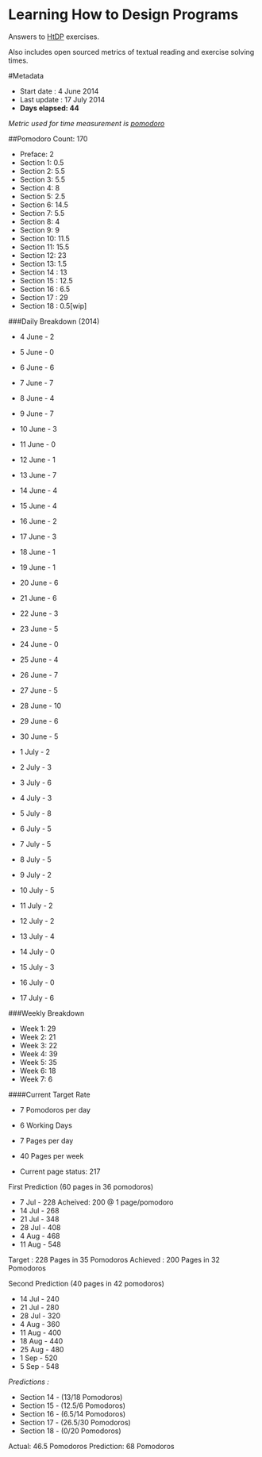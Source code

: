 Learning How to Design Programs
===============================

Answers to [HtDP](http://htdp.org/2003-09-26/Book/curriculum-Z-H-1.html)
exercises.

Also includes open sourced metrics of textual reading and exercise solving times.

#Metadata
- Start date : 4 June 2014
- Last update : 17 July 2014
- **Days elapsed: 44**

_Metric used for time measurement is [pomodoro](http://pomodorotechnique.com)_

##Pomodoro Count: 170

- Preface: 2
- Section 1: 0.5
- Section 2: 5.5
- Section 3: 5.5
- Section 4: 8
- Section 5: 2.5
- Section 6: 14.5
- Section 7: 5.5
- Section 8: 4
- Section 9: 9
- Section 10: 11.5
- Section 11: 15.5
- Section 12: 23
- Section 13: 1.5
- Section 14 : 13
- Section 15 : 12.5
- Section 16 : 6.5
- Section 17 : 29
- Section 18 : 0.5[wip]

###Daily Breakdown (2014)
- 4 June - 2
- 5 June - 0
- 6 June - 6
- 7 June - 7
- 8 June - 4
- 9 June - 7
- 10 June - 3

- 11 June - 0
- 12 June - 1
- 13 June - 7
- 14 June - 4
- 15 June - 4
- 16 June - 2
- 17 June - 3

- 18 June - 1
- 19 June - 1
- 20 June - 6
- 21 June - 6
- 22 June - 3
- 23 June - 5
- 24 June - 0

- 25 June - 4
- 26 June - 7
- 27 June - 5
- 28 June - 10
- 29 June - 6
- 30 June - 5
- 1 July - 2

- 2 July - 3
- 3 July - 6
- 4 July - 3
- 5 July - 8
- 6 July - 5
- 7 July - 5
- 8 July - 5

- 9 July - 2
- 10 July - 5
- 11 July - 2
- 12 July - 2
- 13 July - 4
- 14 July - 0
- 15 July - 3

- 16 July - 0
- 17 July - 6

###Weekly Breakdown

- Week 1: 29
- Week 2: 21
- Week 3: 22
- Week 4: 39
- Week 5: 35
- Week 6: 18
- Week 7: 6

####Current Target Rate

- 7 Pomodoros per day
- 6 Working Days
- 7 Pages per day
- 40 Pages per week

- Current page status: 217

First Prediction (60 pages in 36 pomodoros)
- 7 Jul - 228 Acheived: 200 @ 1 page/pomodoro
- 14 Jul - 268
- 21 Jul - 348
- 28 Jul - 408
- 4 Aug - 468
- 11 Aug - 548

Target : 228 Pages in 35 Pomodoros
Achieved : 200 Pages in 32 Pomodoros

Second Prediction (40 pages in 42 pomodoros)
- 14 Jul - 240
- 21 Jul - 280
- 28 Jul - 320
- 4 Aug - 360
- 11 Aug - 400
- 18 Aug - 440
- 25 Aug - 480
- 1 Sep - 520
- 5 Sep - 548

*Predictions :*
  - Section 14 - (13/18 Pomodoros)
  - Section 15 - (12.5/6 Pomodoros)
  - Section 16 - (6.5/14 Pomodoros)
  - Section 17 - (26.5/30 Pomodoros)
  - Section 18 - (0/20 Pomodoros)

Actual: 46.5 Pomodoros
Prediction: 68 Pomodoros
